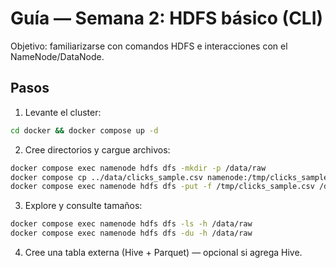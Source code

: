 # Guía — Semana 2: HDFS básico (CLI)

Objetivo: familiarizarse con comandos HDFS e interacciones con el NameNode/DataNode.

## Pasos
1) Levante el cluster:
```bash
cd docker && docker compose up -d
```
2) Cree directorios y cargue archivos:
```bash
docker compose exec namenode hdfs dfs -mkdir -p /data/raw
docker compose cp ../data/clicks_sample.csv namenode:/tmp/clicks_sample.csv
docker compose exec namenode hdfs dfs -put -f /tmp/clicks_sample.csv /data/raw/
```
3) Explore y consulte tamaños:
```bash
docker compose exec namenode hdfs dfs -ls -h /data/raw
docker compose exec namenode hdfs dfs -du -h /data/raw
```
4) Cree una tabla externa (Hive + Parquet) — opcional si agrega Hive.
